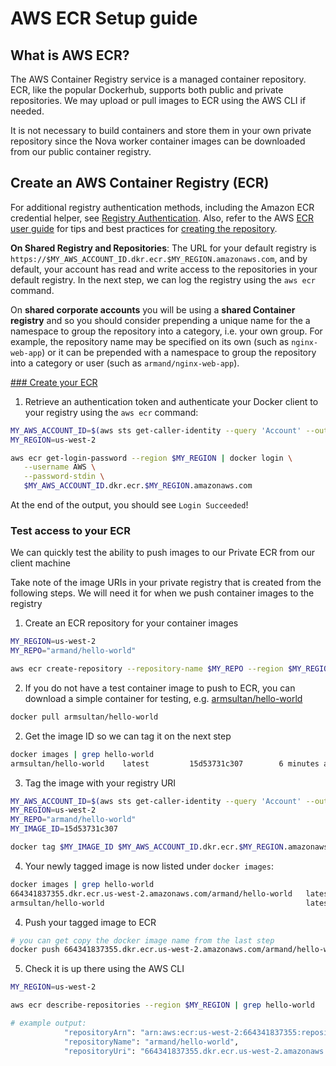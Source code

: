 # AWS ECR Setup guide

## What is AWS ECR?

The AWS Container Registry service is a managed container repository. ECR, like
the popular Dockerhub, supports both public and private repositories. We may
upload or pull images to ECR using the AWS CLI if needed.

It is not necessary to build containers and store them in your own private
repository since the Nova worker container images can be downloaded from our
public container registry.



## Create an AWS Container Registry (ECR)

For additional registry authentication methods, including the Amazon ECR
credential helper, see [Registry
Authentication](https://docs.aws.amazon.com/AmazonECR/latest/userguide/Registries.html#registry_auth).
Also, refer to the AWS [ECR user
guide](https://docs.aws.amazon.com/AmazonECR/latest/userguide/get-set-up-for-amazon-ecr.html)
for tips and best practices for [creating the
repository](https://docs.aws.amazon.com/AmazonECR/latest/userguide/repository-create.html).



**On Shared Registry and Repositories**: The URL for your default registry is
`https://$MY_AWS_ACCOUNT_ID.dkr.ecr.$MY_REGION.amazonaws.com`, and by default,
your account has read and write access to the repositories in your default
registry. In the next step, we can log the registry using the `aws ecr` command. 

On **shared corporate accounts** you will be using a **shared Container
registry** and so you should consider prepending a unique name for the a
namespace to group the repository into a category, i.e. your own group.
For example, the repository name may be specified on its own (such as
`nginx-web-app`) or it can be prepended with a namespace to group the repository
into a category or user  (such as `armand/nginx-web-app`).



[### Create your ECR](#authenicate-to-ecr)

1. Retrieve an authentication token and authenticate your Docker client to your
   registry  using the `aws ecr` command:

```bash
MY_AWS_ACCOUNT_ID=$(aws sts get-caller-identity --query 'Account' --output text)
MY_REGION=us-west-2

aws ecr get-login-password --region $MY_REGION | docker login \
   --username AWS \
   --password-stdin \
   $MY_AWS_ACCOUNT_ID.dkr.ecr.$MY_REGION.amazonaws.com
```

At the end of the output, you should see `Login Succeeded`!

### Test access to your ECR 

We can quickly test the ability to push images to our Private ECR from our
client machine

Take note of the image URIs in your private registry that is created from the
following steps. We will need it for when we push container images to the
registry



1. Create an ECR repository for your container images

```bash
MY_REGION=us-west-2
MY_REPO="armand/hello-world"

aws ecr create-repository --repository-name $MY_REPO --region $MY_REGION
```



2. If you do not have a test container image to push to ECR, you can download
   a simple container for testing, e.g.
   [armsultan/hello-world](https://hub.docker.com/r/armsultan/hello-world)

```bash
docker pull armsultan/hello-world
```

2. Get the image ID so we can tag it on the next step

```bash
docker images | grep hello-world
armsultan/hello-world    latest         15d53731c307        6 minutes ago       1.23MB
```

3. Tag the image with your registry URI

```bash
MY_AWS_ACCOUNT_ID=$(aws sts get-caller-identity --query 'Account' --output text)
MY_REGION=us-west-2
MY_REPO="armand/hello-world"
MY_IMAGE_ID=15d53731c307

docker tag $MY_IMAGE_ID $MY_AWS_ACCOUNT_ID.dkr.ecr.$MY_REGION.amazonaws.com/$MY_REPO
```

4.  Your newly tagged image is now listed under `docker images`:

```bash
docker images | grep hello-world
664341837355.dkr.ecr.us-west-2.amazonaws.com/armand/hello-world   latest              15d53731c307        11 minutes ago      1.23MB
armsultan/hello-world                                             latest              15d53731c307        11 minutes ago      1.23MB
```

4. Push your tagged image to ECR

```bash
# you can get copy the docker image name from the last step 
docker push 664341837355.dkr.ecr.us-west-2.amazonaws.com/armand/hello-world 
```

5. Check it is up there using the AWS CLI

```bash
MY_REGION=us-west-2

aws ecr describe-repositories --region $MY_REGION | grep hello-world

# example output:
            "repositoryArn": "arn:aws:ecr:us-west-2:664341837355:repository/armand/hello-world",
            "repositoryName": "armand/hello-world",
            "repositoryUri": "664341837355.dkr.ecr.us-west-2.amazonaws.com/armand/hello-world",
```